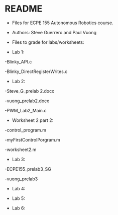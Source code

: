# README #

* Files for ECPE 155 Autonomous Robotics course.
* Authors: Steve Guerrero and Paul Vuong

* Files to grade for labs/worksheets:

* Lab 1:

-Blinky_API.c

-Blinky_DirectRegisterWrites.c
	
* Lab 2:

-Steve_G_prelab 2.docx

-vuong_prelab2.docx

-PWM_Lab2_Main.c

* Worksheet 2 part 2:

-control_program.m

-myFirstControlPorgram.m

-worksheet2.m	
	
* Lab 3:

-ECPE155_prelab3_SG

-vuong_prelab3
	
	
* Lab 4:
	
	
* Lab 5:
	
	
* Lab 6:
	
	